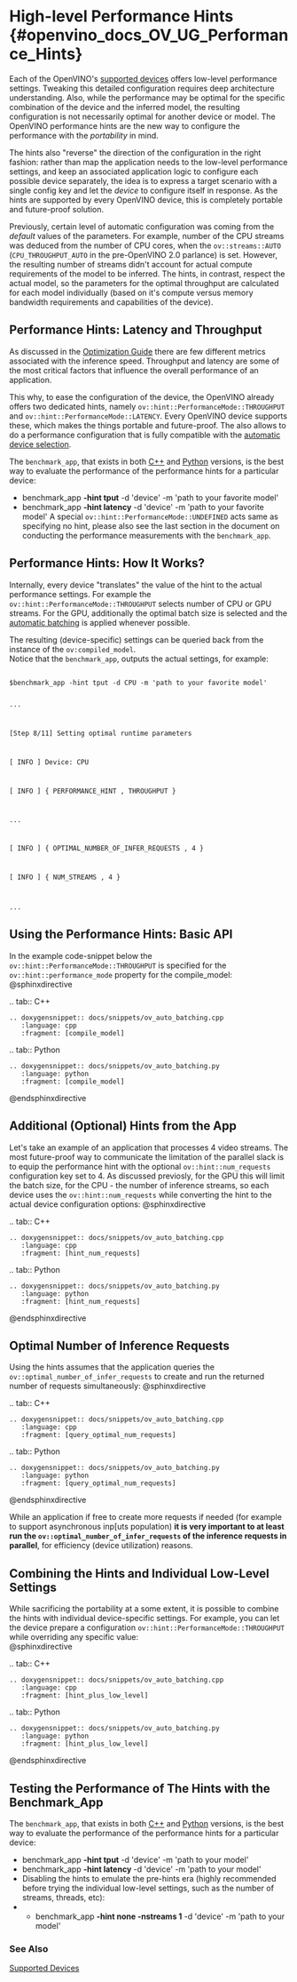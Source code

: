 # High-level Performance Hints {#openvino_docs_OV_UG_Performance_Hints}

Each of the OpenVINO's [supported devices](supported_plugins/Supported_Devices.md) offers low-level performance settings. Tweaking this detailed configuration requires deep architecture understanding.
Also, while the performance may be optimal for the specific combination of the device and the inferred model, the resulting configuration is not necessarily optimal for another device or model.
The OpenVINO performance hints are the new way to configure the performance with the _portability_ in mind. 

The hints also "reverse" the direction of the configuration in the right fashion: rather than map the application needs to the low-level performance settings, and keep an associated application logic to configure each possible device separately, the idea is to express a target scenario with a single config key and let the *device* to configure itself in response.
As the hints are supported by every OpenVINO device, this is completely portable and future-proof solution. 

Previously, certain level of automatic configuration was coming from the _default_ values of the parameters. For example, number of the CPU streams was deduced from the number of CPU cores, when the `ov::streams::AUTO` (`CPU_THROUGHPUT_AUTO` in the pre-OpenVINO 2.0 parlance) is set. However, the resulting number of streams didn't account for actual compute requirements of the model to be inferred.
The hints, in contrast, respect the actual model, so the parameters for the optimal throughput are calculated for each model individually (based on it's compute versus memory bandwidth requirements and capabilities of the device).

## Performance Hints: Latency and Throughput
As discussed in the [Optimization Guide](../optimization_guide/dldt_optimization_guide.md) there are few different metrics associated with the inference speed.
Throughput and latency are some of the most critical factors that influence the overall performance of an application.

This why, to ease the configuration of the device, the OpenVINO already offers two dedicated hints, namely `ov::hint::PerformanceMode::THROUGHPUT` and `ov::hint::PerformanceMode::LATENCY`.
Every OpenVINO device supports these, which makes the things portable and future-proof.
The also allows to do a performance configuration that is fully compatible with the [automatic device selection](./auto_device_selection.md).

The `benchmark_app`, that exists in both  [C++](../../samples/cpp/benchmark_app/README.md) and [Python](../../tools/benchmark_tool/README.md) versions, is the best way to evaluate the performance of the performance hints for a particular device:
 - benchmark_app **-hint tput** -d 'device' -m 'path to your favorite model'
 - benchmark_app **-hint latency** -d 'device' -m 'path to your favorite model'
A special `ov::hint::PerformanceMode::UNDEFINED` acts same as specifying no hint, please also see the last section in the document on conducting the performance measurements with the `benchmark_app`.

## Performance Hints: How It Works?
Internally, every device "translates" the value of the hint to the actual performance settings.
For example the `ov::hint::PerformanceMode::THROUGHPUT` selects number of CPU or GPU streams.
For the GPU, additionally the optimal batch size is selected and the [automatic batching](../OV_Runtime_UG/automatic_batching.md) is applied whenever possible.

The resulting (device-specific) settings can be queried back from the instance of the `ov:compiled_model`.  
Notice that the `benchmark_app`, outputs the actual settings, for example:

<code>
$benchmark_app -hint tput -d CPU -m 'path to your favorite model'

...

[Step 8/11] Setting optimal runtime parameters

[ INFO ] Device: CPU

[ INFO ]   { PERFORMANCE_HINT , THROUGHPUT }

...

[ INFO ]   { OPTIMAL_NUMBER_OF_INFER_REQUESTS , 4 }

[ INFO ]   { NUM_STREAMS , 4 }

...
</code> 

## Using the Performance Hints: Basic API
In the example code-snippet below the  `ov::hint::PerformanceMode::THROUGHPUT` is specified for the `ov::hint::performance_mode` property for the compile_model:
@sphinxdirective

.. tab:: C++

    .. doxygensnippet:: docs/snippets/ov_auto_batching.cpp
       :language: cpp
       :fragment: [compile_model]

.. tab:: Python

    .. doxygensnippet:: docs/snippets/ov_auto_batching.py
       :language: python
       :fragment: [compile_model]

@endsphinxdirective

## Additional (Optional) Hints from the App
Let's take an example  of an application that processes 4 video streams.  The most future-proof way to communicate the limitation of the parallel slack is to equip the performance hint with the optional `ov::hint::num_requests` configuration key set to 4. 
As discussed previosly, for the GPU this will limit the batch size, for the CPU - the number of inference streams, so each device uses the `ov::hint::num_requests` while converting the hint to the actual device configuration options:
@sphinxdirective

.. tab:: C++

    .. doxygensnippet:: docs/snippets/ov_auto_batching.cpp
       :language: cpp
       :fragment: [hint_num_requests]

.. tab:: Python

    .. doxygensnippet:: docs/snippets/ov_auto_batching.py
       :language: python
       :fragment: [hint_num_requests]

@endsphinxdirective

## Optimal Number of Inference Requests
Using the hints assumes that the application queries the `ov::optimal_number_of_infer_requests` to create and run the returned number of requests simultaneously:
@sphinxdirective

.. tab:: C++

    .. doxygensnippet:: docs/snippets/ov_auto_batching.cpp
       :language: cpp
       :fragment: [query_optimal_num_requests]

.. tab:: Python

    .. doxygensnippet:: docs/snippets/ov_auto_batching.py
       :language: python
       :fragment: [query_optimal_num_requests]

@endsphinxdirective

While an application if free to create more requests if needed (for example to support asynchronous inp[uts population) **it is very important to at least run the `ov::optimal_number_of_infer_requests` of the inference requests in parallel**, for efficiency (device utilization) reasons. 

## Combining the Hints and Individual Low-Level Settings
While sacrificing the portability at a some extent, it is possible to combine the hints with individual device-specific settings. 
For example, you can let the device prepare a configuration `ov::hint::PerformanceMode::THROUGHPUT` while overriding any specific value:  
@sphinxdirective

.. tab:: C++

    .. doxygensnippet:: docs/snippets/ov_auto_batching.cpp
       :language: cpp
       :fragment: [hint_plus_low_level]

.. tab:: Python

    .. doxygensnippet:: docs/snippets/ov_auto_batching.py
       :language: python
       :fragment: [hint_plus_low_level]


@endsphinxdirective
## Testing the Performance of The Hints with the Benchmark_App
The `benchmark_app`, that exists in both  [C++](../../samples/cpp/benchmark_app/README.md) and [Python](../../tools/benchmark_tool/README.md) versions, is the best way to evaluate the performance of the performance hints for a particular device:
 - benchmark_app **-hint tput** -d 'device' -m 'path to your model'
 - benchmark_app **-hint latency** -d 'device' -m 'path to your model'
-  Disabling the hints to emulate the pre-hints era (highly recommended before trying the individual low-level settings, such as the number of streams, threads, etc):
- - benchmark_app **-hint none -nstreams 1**  -d 'device' -m 'path to your model'
 

### See Also
[Supported Devices](./supported_plugins/Supported_Devices.md)
